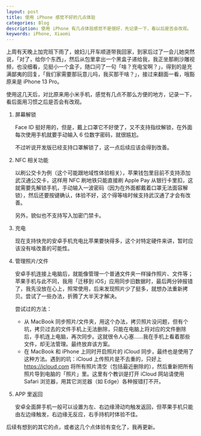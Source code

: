 ```yaml
---
layout: post
title: 使用 iPhone 感觉不好的几点体验
categories: Blog
description: 使用 iPhone 有几点体验感觉不是很好，先记录一下，看以后是否会改观。
keywords: iPhone, Xiaomi
---
```


上周有天晚上加完班下雨了，媳妇儿开车顺道带我回家，到家后过了一会儿她突然说，「对了，给你个东西」，然后从包里拿出一个黑盒子递给我，我正坐那刷沙雕视频，也没细看，见挺小一个盒子，随口问了一句「啥？充电宝啊？」，得到的是充满鄙夷的回复，「我们家需要那玩意儿吗，我买那干啥？」，接过来翻面一看，哦豁原来是 iPhone 13 Pro。

使用这几天后，对比原来用小米手机，感觉有几点不那么方便的地方，记录一下，看后面用习惯之后是否会有改观。

1. 屏幕解锁

    Face ID 挺好用的，但是，戴上口罩它不好使了，又不支持指纹解锁，在外面每次使用手机就要手动输入 6 位数字密码，就很尴尬。

    不过听说开发版已经支持口罩解锁了，这一点后续应该会得到改善。

2. NFC 相关功能

    以刷公交卡为例（这个可能跟地域性体验相关），苹果钱包里目前不支持添加武汉通公交卡，这样用 NFC 刷地铁只能直接刷 Apple Pay 从银行卡里扣，这就需要先解锁手机，手动输入一波密码（因为在外面都戴着口罩无法面容解锁），然后还要按键确认，体验不好，这个得等啥时候支持武汉通了才会有改善。

    另外，貌似也不支持写入加密门禁卡。

3. 充电

    现在支持快充的安卓手机充电比苹果要快得多，这个对特定硬件来讲，暂时应该没有啥改善的可能性。

4. 管理照片/文件

    安卓手机连接上电脑后，就能像管理一个普通文件夹一样操作照片、文件等；苹果手机与此不同，我用「迁移到 iOS」应用同步旧数据时，最后两分钟报错了，我先没放在心上，照常使用，后来发现照片少了挺多，就想办法重新拷贝。尝试了一些办法，折腾了大半天才解决。

    尝试过的方法：

    - 从 MacBook 同步照片/文件夹，用这个办法，拷贝照片没问题，但有个坑，拷贝过去的文件手机上无法删除，只能在电脑上将对应的文件删除后，手机连上电脑，再次同步。这就很令人心塞……我在手机上看着那些文件，却无法管理。最终放弃该方案。
    - 在 MacBook 和 iPhone 上同时开启照片的 iCloud 同步，最终也是使用了这种方法。遇到的坑：iCloud 上传照片是不去重的，只好上 https://icloud.com 将所有照片清空（包括最近删除的），然后重新把所有照片导到电脑的「照片」里。这里有个教训是打开 iCloud 网站请使用 Safari 浏览器，用其它浏览器（如 Edge）各种报错打不开。

5. APP 里返回

    安卓全面屏手机一般可以设置为左、右边缘滑动均触发返回，但苹果手机只能由左边缘触发，右边缘无反应，右手持机时体验不佳。

后续有想到的其它的点，或者这几个点体验有变化了，我再更新。
